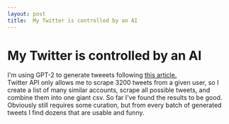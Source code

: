```yaml
---
layout: post
title:  My Twitter is controlled by an AI
---
```

# My Twitter is controlled by an AI
I'm using GPT-2 to generate tweeets following [this article.](https://minimaxir.com/2020/01/twitter-gpt2-bot/)\
Twitter API only allows me to scrape 3200 tweets from a given user, so I create a list of many similar accounts, scrape all possible tweets, and combine them into one giant csv. So far I've found the results to be good. Obviously still requires some curation, but from every batch of generated tweets I find dozens that are usable and funny.
